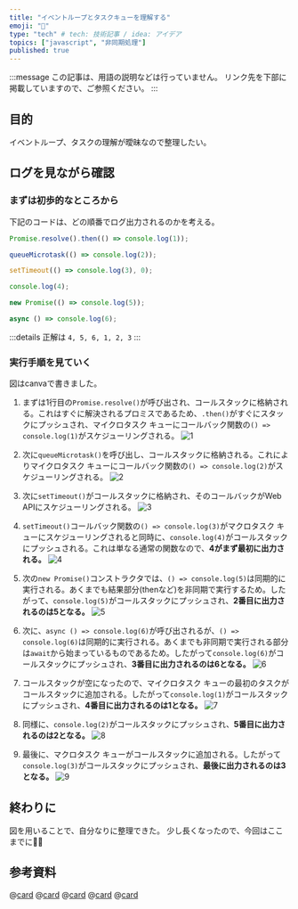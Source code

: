 ```yaml
---
title: "イベントループとタスクキューを理解する"
emoji: "🌟"
type: "tech" # tech: 技術記事 / idea: アイデア
topics: ["javascript", "非同期処理"]
published: true
---
```


:::message
この記事は、用語の説明などは行っていません。
リンク先を下部に掲載していますので、ご参照ください。
:::

## 目的

イベントループ、タスクの理解が曖昧なので整理したい。

## ログを見ながら確認

### まずは初歩的なところから

下記のコードは、どの順番でログ出力されるのかを考える。

```js
Promise.resolve().then(() => console.log(1));

queueMicrotask(() => console.log(2));

setTimeout(() => console.log(3), 0);

console.log(4);

new Promise(() => console.log(5));

async () => console.log(6);
```

:::details 正解は
`4, 5, 6, 1, 2, 3`
:::

### 実行手順を見ていく

図はcanvaで書きました。

1. まずは1行目の`Promise.resolve()`が呼び出され、コールスタックに格納される。これはすぐに解決されるプロミスであるため、`.then()`がすぐにスタックにプッシュされ、マイクロタスク キューにコールバック関数の`() => console.log(1)`がスケジューリングされる。
   ![1](/images/event-loop/log-flow1.png)

2. 次に`queueMicrotask()`を呼び出し、コールスタックに格納される。これによりマイクロタスク キューにコールバック関数の`() => console.log(2)`がスケジューリングされる。
   ![2](/images/event-loop/log-flow2.png)

3. 次に`setTimeout()`がコールスタックに格納され、そのコールバックがWeb APIにスケジューリングされる。
   ![3](/images/event-loop/log-flow3.png)
4. `setTimeout()`コールバック関数の`() => console.log(3)`がマクロタスク キューにスケジューリングされると同時に、`console.log(4)`がコールスタックにプッシュされる。これは単なる通常の関数なので、**4がまず最初に出力される。**
   ![4](/images/event-loop/log-flow4.png)
5. 次の`new Promise()`コンストラクタでは、`() => console.log(5)`は同期的に実行される。あくまでも結果部分(thenなど)を非同期で実行するため。したがって、`console.log(5)`がコールスタックにプッシュされ、**2番目に出力されるのは5となる。**
   ![5](/images/event-loop/log-flow5.png)
6. 次に、`async () => console.log(6)`が呼び出されるが、`() => console.log(6)`は同期的に実行される。あくまでも非同期で実行される部分は`await`から始まっているものであるため。したがって`console.log(6)`がコールスタックにプッシュされ、**3番目に出力されるのは6となる。**
   ![6](/images/event-loop/log-flow6.png)
7. コールスタックが空になったので、マイクロタスク キューの最初のタスクがコールスタックに追加される。したがって`console.log(1)`がコールスタックにプッシュされ、**4番目に出力されるのは1となる。**
   ![7](/images/event-loop/log-flow7.png)
8. 同様に、`console.log(2)`がコールスタックにプッシュされ、**5番目に出力されるのは2となる。**
   ![8](/images/event-loop/log-flow8.png)
9. 最後に、マクロタスク キューがコールスタックに追加される。したがって`console.log(3)`がコールスタックにプッシュされ、**最後に出力されるのは3となる。**
   ![9](/images/event-loop/log-flow9.png)

## 終わりに

図を用いることで、自分なりに整理できた。
少し長くなったので、今回はここまでに🙇‍♂️

## 参考資料

@[card](https://developer.mozilla.org/ja/docs/Web/API/queueMicrotask)
@[card](https://developer.mozilla.org/ja/docs/Web/JavaScript/Reference/Global_Objects/Promise)
@[card](https://developer.mozilla.org/ja/docs/Web/API/setTimeout)
@[card](https://developer.mozilla.org/ja/docs/Web/JavaScript/Reference/Statements/async_function)
@[card](https://dev.to/jeetvora331/difference-between-microtask-and-macrotask-queue-in-the-event-loop-4i4i)
